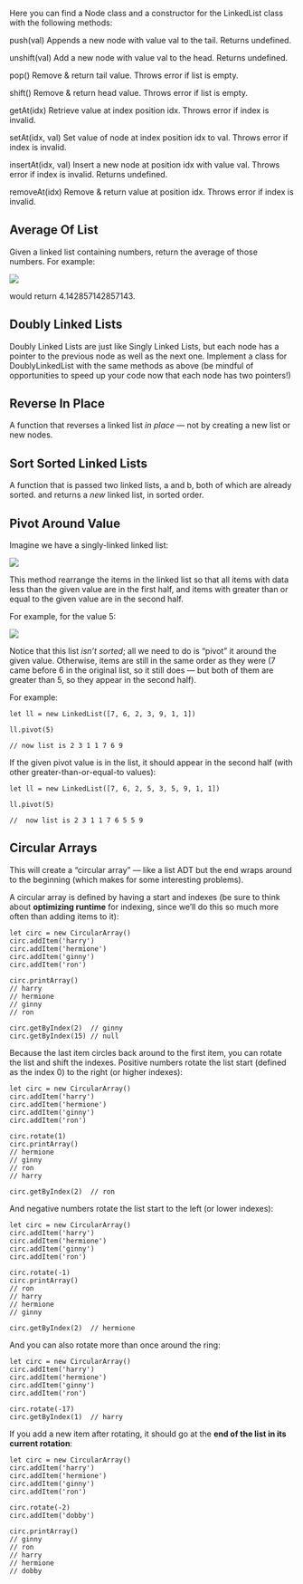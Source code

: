 Here you can find a Node class and a constructor for the LinkedList class with the following methods:

push(val)
Appends a new node with value val to the tail. Returns undefined.

unshift(val)
Add a new node with value val to the head. Returns undefined.

pop()
Remove & return tail value. Throws error if list is empty.

shift()
Remove & return head value. Throws error if list is empty.

getAt(idx)
Retrieve value at index position idx. Throws error if index is invalid.

setAt(idx, val)
Set value of node at index position idx to val. Throws error if index is invalid.

insertAt(idx, val)
Insert a new node at position idx with value val. Throws error if index is invalid. Returns undefined.

removeAt(idx)
Remove & return value at position idx. Throws error if index is invalid.

## Average Of List

Given a linked list containing numbers, return the average of those numbers.
For example:

![](https://curric.springboard.com/software-engineering-career-track/default/exercises/dsa-arrays-linked-lists/_images/graphviz-b1603be0d98e203f053c14824a21a615be7b422f.svg)

would return 4.142857142857143.

## Doubly Linked Lists

Doubly Linked Lists are just like Singly Linked Lists, but each node has a pointer to the previous node as well as the next one. Implement a class for DoublyLinkedList with the same methods as above (be mindful of opportunities to speed up your code now that each node has two pointers!)

## Reverse In Place

A function that reverses a linked list _in place_ — not by creating a new list or new nodes.

## Sort Sorted Linked Lists

A function that is passed two linked lists, a and b, both of which are already sorted.
and returns a _new_ linked list, in sorted order.

## Pivot Around Value

Imagine we have a singly-linked linked list:

![](https://curric.springboard.com/software-engineering-career-track/default/exercises/dsa-arrays-linked-lists/_images/graphviz-5680d1bef0f4b7595bbae8d68b16af4f2b3bad76.svg)

This method rearrange the items in the linked list so that all items with data less than the given value are in the first half, and items with greater than or equal to the given value are in the second half.

For example, for the value 5:

![](https://curric.springboard.com/software-engineering-career-track/default/exercises/dsa-arrays-linked-lists/_images/graphviz-28668fece2f7a25cfca50f15104a4639453238a6.svg)

Notice that this list _isn’t sorted_; all we need to do is “pivot” it around the given value. Otherwise, items are still in the same order as they were (7 came before 6 in the original list, so it still does — but both of them are greater than 5, so they appear in the second half).

For example:

```
let ll = new LinkedList([7, 6, 2, 3, 9, 1, 1])

ll.pivot(5)

// now list is 2 3 1 1 7 6 9
```

If the given pivot value is in the list, it should appear in the second half (with other greater-than-or-equal-to values):

```
let ll = new LinkedList([7, 6, 2, 5, 3, 5, 9, 1, 1])

ll.pivot(5)

//  now list is 2 3 1 1 7 6 5 5 9
```

## Circular Arrays

This will create a “circular array” — like a list ADT but the end wraps around to the beginning (which makes for some interesting problems).

A circular array is defined by having a start and indexes (be sure to think about **optimizing runtime** for indexing, since we’ll do this so much more often than adding items to it):

```
let circ = new CircularArray()
circ.addItem('harry')
circ.addItem('hermione')
circ.addItem('ginny')
circ.addItem('ron')

circ.printArray()
// harry
// hermione
// ginny
// ron

circ.getByIndex(2)  // ginny
circ.getByIndex(15) // null
```

Because the last item circles back around to the first item, you can rotate the list and shift the indexes. Positive numbers rotate the list start (defined as the index 0) to the right (or higher indexes):

```
let circ = new CircularArray()
circ.addItem('harry')
circ.addItem('hermione')
circ.addItem('ginny')
circ.addItem('ron')

circ.rotate(1)
circ.printArray()
// hermione
// ginny
// ron
// harry

circ.getByIndex(2)  // ron
```

And negative numbers rotate the list start to the left (or lower indexes):

```
let circ = new CircularArray()
circ.addItem('harry')
circ.addItem('hermione')
circ.addItem('ginny')
circ.addItem('ron')

circ.rotate(-1)
circ.printArray()
// ron
// harry
// hermione
// ginny

circ.getByIndex(2)  // hermione
```

And you can also rotate more than once around the ring:

```
let circ = new CircularArray()
circ.addItem('harry')
circ.addItem('hermione')
circ.addItem('ginny')
circ.addItem('ron')

circ.rotate(-17)
circ.getByIndex(1)  // harry
```

If you add a new item after rotating, it should go at the **end of the list in its current rotation**:

```
let circ = new CircularArray()
circ.addItem('harry')
circ.addItem('hermione')
circ.addItem('ginny')
circ.addItem('ron')

circ.rotate(-2)
circ.addItem('dobby')

circ.printArray()
// ginny
// ron
// harry
// hermione
// dobby
```
